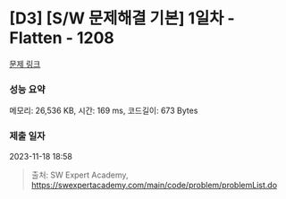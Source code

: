 # [D3] [S/W 문제해결 기본] 1일차 - Flatten - 1208 

[문제 링크](https://swexpertacademy.com/main/code/problem/problemDetail.do?contestProbId=AV139KOaABgCFAYh) 

### 성능 요약

메모리: 26,536 KB, 시간: 169 ms, 코드길이: 673 Bytes

### 제출 일자

2023-11-18 18:58



> 출처: SW Expert Academy, https://swexpertacademy.com/main/code/problem/problemList.do